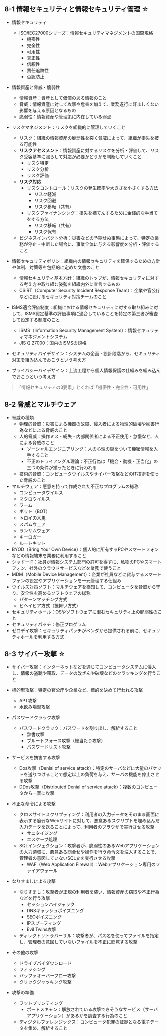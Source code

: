 ## 8-1 情報セキュリティと情報セキュリティ管理 ☆
- 情報セキュリティ
  - ISO/IEC27000シリーズ：情報セキュリティマネジメントの国際規格
    - 機密性
    - 完全性
    - 可用性
    - 真正性
    - 信頼性
    - 責任追跡性
    - 否認防止

- 情報資産と脅威・脆弱性
  - 情報資産：資産として価値のある情報のこと
  - 脅威：情報資産に対して攻撃や危害を加えて、業務遂行に好ましくない影響を与える原因となるもの
  - 脆弱性：情報資産や管理策に内在している弱点

- リスクマネジメント：リスクを組織的に管理していくこと
  - リスク：組織の情報資産の脆弱性を突く脅威によって、組織が損失を被る可能性
  - **リスクアセスメント**：情報資産に対するリスクを分析・評価して、リスク受容基準に照らして対応が必要かどうかを判断していくこと
    - リスク特定
    - リスク分析
    - リスク評価
  - **リスク対応**
    - リスクコントロール：リスクの発生確率や大きさを小さくする方法
      - リスク軽減
      - リスク回避
      - リスク移転（共有）
    - リスクファイナンシング：損失を補てんするために金銭的な手当てをする方法 
      - リスク移転（共有）
      - リスク保有
  - ビジネスインパクト分析：災害などの予期せぬ事態によって、特定の業務が停止・中断した場合に、事業全体に与える影響度を分析・評価すること

- 情報セキュリティポリシ：組織内の情報セキュリティを確保するための方針や体制、対策等を包括的に定めた文書のこと
  -  情報セキュリティ基本方針：組織のトップが、情報セキュリティに対する考え方や取り組む姿勢を組織内外に宣言するもの
  -  CSIRT（Computer Security Incident Response Team）：企業や官公庁などに設けるセキュリティ対策チームのこと

- ISMS適合評価制度：組織における情報セキュリティに対する取り組みに対して、ISMS認定基準の評価事項に適合していることを特定の第三者が審査して設定する制度のこと
  - ISMS（Information Security Management System）：情報セキュリティマネジメントシステム
  - JIS Q 27000：国内のISMSの規格

- セキュリティバイデザイン：システムの企画・設計段階から、セキュリティ対策を組み込んでおこうという考え方
- プライバシーバイデザイン：上流工程から個人情報保護の仕組みを組み込んでおこうという考え方

> 「情報セキュリティの3要素」とくれば「機密性・完全性・可用性」


## 8-2 脅威とマルチウェア
- 脅威の種類
  - 物理的脅威：災害による機器の故障、侵入者による物理的破壊や妨害行為などによる脅威のこと
  - 人的脅威：操作ミス・紛失・内部関係者による不正使用・怠慢など、人による脅威のこと
    - ソーシャルエンジニアリング：人の心理の隙をついて機密情報を入手すること
    - 不正のトライアングル理論：不正行為は「機会・動機・正当化」の三つの条件が揃ったときに行われる
  - 技術的脅威：コンピュータウイルスやサイバー攻撃などのIT技術を使った脅威のこと
- マルチウェア：悪意を持って作成された不正なプログラムの総称
  - コンピュータウイルス
  - マクロウイルス
  - ワーム
  - ボット（BOT）
  - トロイの木馬
  - スパムウェア
  - ランサムウェア
  - キーロガー
  - ルートキット
- BYOD（Bring Your Own Device）：個人的に所有するPCやスマートフォンなどの情報端末を業務に利用すること
- シャドーIT：社員が情報システム部門の許可を得ずに、私物のPCやスマートフォン、社外のクラウドサービスなどを業務で使うこと
- MDM（Mobile Device Management）：企業が社員などに貸与するスマートフォンの設定やアプリケーションを一元管理する仕組み
- ウイルス対策ソフト：マルチウェアを検知して、コンピュータを脅威から守り、安全性を高めるソフトウェアの総称
  - パターンマッチング方式
  - ビヘイビア方式（振舞い方式）
- セキュリティホール：OSやソフトウェアに潜むセキュリティ上の脆弱性のこと
- セキュリティパッチ：修正プログラム
- ゼロデイ攻撃：セキュリティパッチがベンダから提供される前に、セキュリティホールを利用する方式


## 8-3 サイバー攻撃 ☆
- サイバー攻撃：インターネットなどを通じてコンピュータシステムに侵入し、情報の盗聴や窃取、データの改ざんや破壊などのクラッキングを行うこと
- 標的型攻撃：特定の官公庁や企業など、標的を決めて行われる攻撃
  - APT攻撃
  - 水飲み場型攻撃

- パスワードクラック攻撃
  - パスワードクラック：パスワードを割り出し、解析すること
    - 辞書攻撃
    - ブルートフォース攻撃（総当たり攻撃）
    - パスワードリスト攻撃

- サービスを妨害する攻撃
  - Dos攻撃（Denial of service attack）：特定のサーバなどに大量のパケットを送りつけることで想定以上の負荷を与え、サーバの機能を停止させる攻撃
  - DDos攻撃（Distributed Denial of service attack）：複数のコンピュータから一斉に攻撃

- 不正な命令による攻撃
  - クロスサイトスクリプティング：利用者の入力データをそのまま画面に表示する脆弱なWebサイトに対して、悪意あるスクリプトを埋め込んだ入力データを送ることによって、利用者のブラウザで実行させる攻撃
    - サニタイジング
    - エスケープ処理
  - SQLインジェクション：攻撃者が、脆弱性のあるWebアプリケーションの入力領域に、悪意ある問合せや操作を行う命令文を注入することで、管理者の意図していないSQL文を実行させる攻撃
    - WAF（Web Application Firewall）：Webアプリケーション専用のファイアウォール

- なりすましによる攻撃
  - なりすまし：攻撃者が正規の利用者を装い、情報資産の窃取や不正行為などを行う攻撃
    - セッションハイジャック
    - DNSキャッシュポイズニング
    - SEOポイズニング
    - IPスプーフィング
    - Evil Twins攻撃
  - ディレクトリトラバーサル：攻撃者が、パス名を使ってファイルを指定し、管理者の意図していないファイルを不正に閲覧する攻撃

- その他の攻撃
  - ドライブバイダウンロード
  - フィッシング
  - バッファオーバーフロー攻撃
  - クリックジャッキング攻撃

- 攻撃の準備
  - フットプリンティング
    - ポートスキャン：解放されている攻撃できそうなサービス（サーバアプリケーション）があるかを調査する行為のこと
  - ディジタルフォレンジックス：コンピュータ犯罪の証拠となる電子データを集め、解析すること
